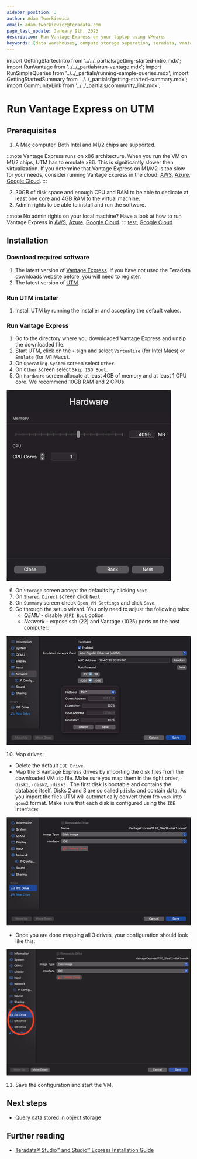```yaml
---
sidebar_position: 3
author: Adam Tworkiewicz
email: adam.tworkiewicz@teradata.com
page_last_update: January 9th, 2023
description: Run Vantage Express on your laptop using VMware.
keywords: [data warehouses, compute storage separation, teradata, vantage, cloud data platform, object storage, business intelligence, enterprise analytics]
---
```

import GettingStartedIntro from '../../_partials/getting-started-intro.mdx';
import RunVantage from '../../_partials/run-vantage.mdx';
import RunSimpleQueries from '../../_partials/running-sample-queries.mdx';
import GettingStartedSummary from '../../_partials/getting-started-summary.mdx';
import CommunityLink from '../../_partials/community_link.mdx';

# Run Vantage Express on UTM

<GettingStartedIntro />

## Prerequisites

1. A Mac computer. Both Intel and M1/2 chips are supported.

:::note
Vantage Express runs on x86 architecture. When you run the VM on M1/2 chips, UTM has to emulate x86. This is significantly slower then virtualization. If you determine that Vantage Express on M1/M2 is too slow for your needs, consider running Vantage Express in the cloud: [AWS](../on-your-cloud-infrastructure/run-vantage-express-on-aws.md), [Azure](../on-your-cloud-infrastructure/run-vantage-express-on-microsoft-azure.md), [Google Cloud](../on-your-cloud-infrastructure/vantage-express-gcp.md).
:::

2. 30GB of disk space and enough CPU and RAM to be able to dedicate at least one core and 4GB RAM to the virtual machine.
3. Admin rights to be able to install and run the software.

:::note
No admin rights on your local machine? Have a look at how to run Vantage Express in [AWS](../on-your-cloud-infrastructure/run-vantage-express-on-aws.md), [Azure](../on-your-cloud-infrastructure/run-vantage-express-on-microsoft-azure.md), [Google Cloud](../on-your-cloud-infrastructure/vantage-express-gcp.md).
:::
[test](./getting-started-vbox.md),
[Google Cloud](../on-your-cloud-infrastructure/vantage-express-gcp.md)
## Installation

### Download required software

1. The latest version of [Vantage Express](https://downloads.teradata.com/download/database/teradata-express-for-vmware-player). If you have not used the Teradata downloads website before, you will need to register.
2. The latest version of [UTM](https://mac.getutm.app).

### Run UTM installer

1. Install UTM by running the installer and accepting the default values.

### Run Vantage Express

1. Go to the directory where you downloaded Vantage Express and unzip the downloaded file.
2. Start UTM, click on the `+` sign and select `Virtualize` (for Intel Macs) or `Emulate` (for M1 Macs).
3. On `Operating System` screen select `Other`.
4. On `Other` screen select `Skip ISO Boot`.
5. On `Hardware` screen allocate at least 4GB of memory and at least 1 CPU core. We recommend 10GB RAM and 2 CPUs.

![UTM Hardware](../../images/utm.hardware.png)

6. On `Storage` screen accept the defaults by clicking `Next`.
7. On `Shared Direct` screen click `Next`.
8. On `Summary` screen check `Open VM Settings` and click `Save`.
9. Go through the setup wizard. You only need to adjust the following tabs:
    - *QEMU* - disable `UEFI Boot` option
    - *Network* - expose ssh (22) and Vantage (1025) ports on the host computer:

![UTM Network](../../images/utm.network.png)

10. Map drives:
* Delete the default `IDE Drive`.
* Map the 3 Vantage Express drives by importing the disk files from the downloaded VM zip file. Make sure you map them in the right order, `-disk1`, `-disk2`, `-disk3` . The first disk is bootable and contains the database itself. Disks 2 and 3 are so called `pdisks` and contain data. As you import the files UTM will automatically convert them fro `vmdk` into `qcow2` format. Make sure that each disk is configured using the `IDE` interface:

![UTM Drives](../../images/utm.drives.png)

* Once you are done mapping all 3 drives, your configuration should look like this:

![UTM Drives Final](../../images/utm.final.png)

11. Save the configuration and start the VM.

<RunVantage />

<RunSimpleQueries />

<GettingStartedSummary />

## Next steps
* [Query data stored in object storage](../.././nos.md)

## Further reading
* [Teradata® Studio™ and Studio™ Express Installation Guide](https://docs.teradata.com/r/Teradata-StudioTM-and-StudioTM-Express-Installation-Guide-17.20)

<CommunityLink />
